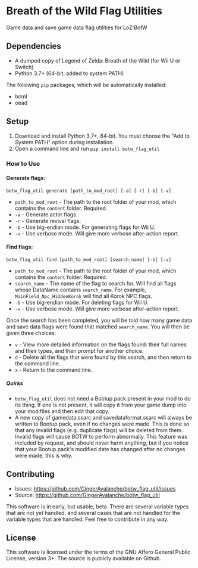 # Breath of the Wild Flag Utilities
Game data and save game data flag utilities for LoZ:BotW

## Dependencies
* A dumped copy of Legend of Zelda: Breath of the Wild (for Wii U or Switch)
* Python 3.7+ (64-bit, added to system PATH)

The following `pip` packages, which will be automatically installed:
* bcml
* oead

## Setup
1. Download and install Python 3.7+, 64-bit. You must choose the "Add to System PATH" option during installation.
2. Open a command line and run `pip install botw_flag_util`

### How to Use

#### Generate flags:
`botw_flag_util generate [path_to_mod_root] [-a] [-r] [-b] [-v]`
* `path_to_mod_root` - The path to the root folder of your mod, which contains the `content` folder. Required.
* `-a` - Generate actor flags.
* `-r` - Generate revival flags.
* `-b` - Use big-endian mode. For generating flags for Wii U.
* `-v` - Use verbose mode. Will give more verbose after-action report.

#### Find flags:
`botw_flag_util find [path_to_mod_root] [search_name] [-b] [-v]`
* `path_to_mod_root` - The path to the root folder of your mod, which contains the `content` folder. Required.
* `search_name` - The name of the flag to search for. Will find all flags whose DataName contains `search_name`. For example, `MainField_Npc_HiddenKorok` will find all Korok NPC flags.
* `-b` - Use big-endian mode. For deleting flags for Wii U.
* `-v` - Use verbose mode. Will give more verbose after-action report.

Once the search has been completed, you will be told how many game data and save data flags were found that matched `search_name`. You will then be given three choices:
* `v` - View more detailed information on the flags found: their full names and their types, and then prompt for another choice.
* `d` - Delete all the flags that were found by this search, and then return to the command line.
* `x` - Return to the command line.

##### Quirks
* `botw_flag_util` does not need a Bootup.pack present in your mod to do its thing. If one is not present, it will copy it from your game dump into your mod files and then edit that copy.
* A new copy of gamedata.ssarc and savedataformat.ssarc will always be written to Bootup.pack, even if no changes were made. This is done so that any invalid flags (e.g. duplicate flags) will be deleted from them. Invalid flags will cause BOTW to perform abnormally. This feature was included by request, and should never harm anything, but if you notice that your Bootup.pack's modified date has changed after no changes were made, this is why.

## Contributing
* Issues: https://github.com/GingerAvalanche/botw_flag_util/issues
* Source: https://github.com/GingerAvalanche/botw_flag_util

This software is in early, but usable, beta. There are several variable types that are not yet handled, and several cases that are not handled for the variable types that are handled. Feel free to contribute in any way.

## License
This software is licensed under the terms of the GNU Affero General Public License, version 3+. The source is publicly available on Github.
